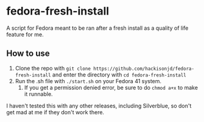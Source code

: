 # fedora-fresh-install
A script for Fedora meant to be ran after a fresh install as a quality of life feature for me.

## How to use

1. Clone the repo with `git clone https://github.com/hackisonjd/fedora-fresh-install` and enter the directory with `cd fedora-fresh-install`
2. Run the .sh file with `./start.sh` on your Fedora 41 system.
    1. If you get a permission denied error, be sure to do `chmod a+x` to make it runnable.

I haven't tested this with any other releases, including Silverblue, so don't get mad at me if they don't work there.
